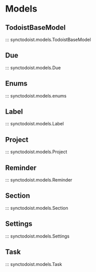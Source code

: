 # Models

## TodoistBaseModel

::: synctodoist.models.TodoistBaseModel

## Due

::: synctodoist.models.Due

## Enums

::: synctodoist.models.enums

## Label

::: synctodoist.models.Label

## Project

::: synctodoist.models.Project

## Reminder

::: synctodoist.models.Reminder

## Section

::: synctodoist.models.Section

## Settings

::: synctodoist.models.Settings

## Task

::: synctodoist.models.Task


